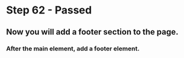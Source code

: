 # Step 62 - Passed
## Now you will add a footer section to the page.

### After the main element, add a footer element.